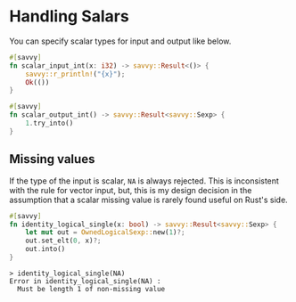 # Handling Salars

You can specify scalar types for input and output like below.

```rust
#[savvy]
fn scalar_input_int(x: i32) -> savvy::Result<()> {
    savvy::r_println!("{x}");
    Ok(())
}
```

```rust
#[savvy]
fn scalar_output_int() -> savvy::Result<savvy::Sexp> {
    1.try_into()
}
```

## Missing values

If the type of the input is scalar, `NA` is always rejected. This is
inconsistent with the rule for vector input, but, this is my design decision in
the assumption that a scalar missing value is rarely found useful on Rust's
side.

```rust
#[savvy]
fn identity_logical_single(x: bool) -> savvy::Result<savvy::Sexp> {
    let mut out = OwnedLogicalSexp::new(1)?;
    out.set_elt(0, x)?;
    out.into()
}
```

```text
> identity_logical_single(NA)
Error in identity_logical_single(NA) : 
  Must be length 1 of non-missing value
```
